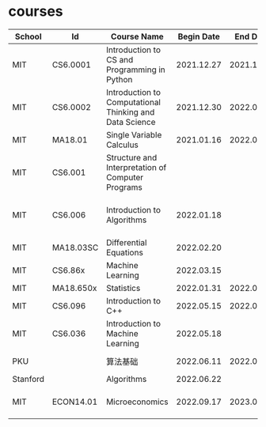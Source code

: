 # courses


| School   | Id        | Course Name                                             | Begin Date  | End Date   | Notes                                |
|----------|-----------|---------------------------------------------------------|-------------|------------|--------------------------------------|
| MIT      | CS6.0001  | Introduction to CS and Programming in Python            | 2021.12.27  | 2021.12.31 | lectures notes + assignments         |
| MIT      | CS6.0002  | Introduction to Computational Thinking and Data Science | 2021.12.30  | 2022.01.16 | lecture notes + assignments          |
| MIT      | MA18.01   | Single Variable Calculus                                | 2021.01.16  | 2022.02.19 | lecture notes                        |
| MIT      | CS6.001   | Structure and Interpretation of Computer Programs       |             |            |                                      |
| MIT      | CS6.006   | Introduction to Algorithms                              | 2022.01.18  |            | videos + lecture notes + assignments |
| MIT      | MA18.03SC | Differential Equations                                  | 2022.02.20  |            |                                      |
 | MIT      | CS6.86x   | Machine Learning                                        | 2022.03.15  |            |                                      | 
 | MIT      | MA18.650x | Statistics                                              | 2022.01.31  | 2022.05.15 | edX                                  |
 | MIT      | CS6.096   | Introduction to C++                                     | 2022.05.15  | 2022.05.18 |                                      |
 | MIT      | CS6.036   | Introduction to Machine Learning                        | 2022.05.18  |
 | PKU      |           | 算法基础                                                    | 2022.06.11  | 2022.06.22 | coursera + poj                       |
| Stanford |           | Algorithms                                              | 2022.06.22  |
| MIT      | ECON14.01 | Microeconomics                                          | 2022.09.17  | 2023.01.11 | lecture notes + exams                | 
 
 


